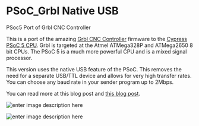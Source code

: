 # PSoC_Grbl Native USB
PSoc5 Port of Grbl CNC Controller

This is a port of the amazing [Grbl CNC Controller](https://github.com/gnea/grbl) firmware to the [Cypress PSoC 5 CPU](http://www.cypress.com/products/psoc-5). Grbl is targeted at the Atmel ATMega328P and ATMega2650 8 bit CPUs.  The PSoC 5 is a much more powerful CPU and is a mixed signal processor. 

This version uses the native USB feature of the PSoC. This removes the need for a separate USB/TTL device and allows for very high transfer rates. You can choose any baud rate in your sender program up to 2Mbps.

You can read more at this blog post and [this blog post](http://www.buildlog.net/blog/2017/02/psoc-5-port-of-the-grbl-1-1-cnc-controller/).


![enter image description here](http://www.buildlog.net/blog/wp-content/uploads/2017/02/PSoC-4-M-Series-Lego1.jpeg)

![enter image description here](http://www.buildlog.net/blog/wp-content/uploads/2017/02/step_pulse.png)